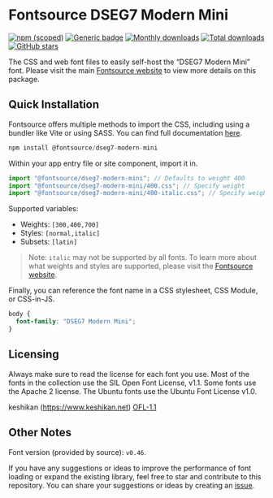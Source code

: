 # Fontsource DSEG7 Modern Mini

[![npm (scoped)](https://img.shields.io/npm/v/@fontsource/dseg7-modern-mini?color=brightgreen)](https://www.npmjs.com/package/@fontsource/dseg7-modern-mini) [![Generic badge](https://img.shields.io/badge/fontsource-passing-brightgreen)](https://github.com/fontsource/fontsource) [![Monthly downloads](https://badgen.net/npm/dm/@fontsource/dseg7-modern-mini)](https://github.com/fontsource/fontsource) [![Total downloads](https://badgen.net/npm/dt/@fontsource/dseg7-modern-mini)](https://github.com/fontsource/fontsource) [![GitHub stars](https://img.shields.io/github/stars/fontsource/fontsource.svg?style=social&label=Star)](https://github.com/fontsource/fontsource/stargazers)

The CSS and web font files to easily self-host the “DSEG7 Modern Mini” font. Please visit the main [Fontsource website](https://fontsource.org/fonts/dseg7-modern-mini) to view more details on this package.

## Quick Installation

Fontsource offers multiple methods to import the CSS, including using a bundler like Vite or using SASS. You can find full documentation [here](https://fontsource.org/docs/getting-started/introduction).

```javascript
npm install @fontsource/dseg7-modern-mini
```

Within your app entry file or site component, import it in.

```javascript
import "@fontsource/dseg7-modern-mini"; // Defaults to weight 400
import "@fontsource/dseg7-modern-mini/400.css"; // Specify weight
import "@fontsource/dseg7-modern-mini/400-italic.css"; // Specify weight and style
```

Supported variables:
- Weights: `[300,400,700]`
- Styles: `[normal,italic]`
- Subsets: `[latin]`

> Note: `italic` may not be supported by all fonts. To learn more about what weights and styles are supported, please visit the [Fontsource website](https://fontsource.org/fonts/dseg7-modern-mini).

Finally, you can reference the font name in a CSS stylesheet, CSS Module, or CSS-in-JS.

```css
body {
  font-family: "DSEG7 Modern Mini";
}
```

## Licensing
Always make sure to read the license for each font you use. Most of the fonts in the collection use the SIL Open Font License, v1.1. Some fonts use the Apache 2 license. The Ubuntu fonts use the Ubuntu Font License v1.0.

keshikan (https://www.keshikan.net)
[OFL-1.1](https://github.com/keshikan/DSEG/blob/master/DSEG-LICENSE.txt)

## Other Notes
Font version (provided by source): `v0.46`.

If you have any suggestions or ideas to improve the performance of font loading or expand the existing library, feel free to star and contribute to this repository. You can share your suggestions or ideas by creating an [issue](https://github.com/fontsource/fontsource/issues).